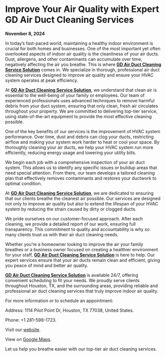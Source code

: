 # **Improve Your Air Quality with Expert GD Air Duct Cleaning Services**
**November 8, 2024**

In today’s fast-paced world, maintaining a healthy indoor environment is crucial for both homes and businesses. One of the most important yet often overlooked aspects of indoor air quality is the cleanliness of your air ducts. Dust, allergens, and other contaminants can accumulate over time, negatively affecting the air you breathe. This is where  [**GD Air Duct Cleaning Service Solution**](https://maps.app.goo.gl/VpWXNJLXH1rNbb6h9) comes in. We specialize in thorough, professional air duct cleaning services designed to improve air quality and ensure your HVAC system operates at peak efficiency.

At [**GD Air Duct Cleaning Service Solution**](https://maps.app.goo.gl/VpWXNJLXH1rNbb6h9), we understand that clean air is essential to the well-being of your family or employees. Our team of experienced professionals uses advanced techniques to remove harmful debris from your duct system, ensuring that only clean, fresh air circulates throughout your property. We are committed to delivering top-tier service, using state-of-the-art equipment to provide the most effective cleaning possible.

One of the key benefits of our services is the improvement of HVAC system performance. Over time, dust and debris can clog your ducts, restricting airflow and making your system work harder to heat or cool your space. By thoroughly cleaning your air ducts, we help your HVAC system run more efficiently, reducing energy usage and lowering your utility bills.

We begin each job with a comprehensive inspection of your air duct system. This allows us to identify any specific issues or buildup areas that need special attention. From there, our team develops a tailored cleaning plan that effectively removes contaminants and restores your ductwork to optimal condition.

At [**GD Air Duct Cleaning Service Solution**](https://maps.app.goo.gl/VpWXNJLXH1rNbb6h9), we are dedicated to ensuring that our clients breathe the cleanest air possible. Our services are designed not only to improve air quality but also to extend the lifespan of your HVAC system by reducing the strain caused by dirty or clogged ducts.

We pride ourselves on our customer-focused approach. After each cleaning, we provide a detailed report of our work, ensuring full transparency. This commitment to quality and accountability is why so many clients trust us with their air duct cleaning needs.

Whether you’re a homeowner looking to improve the air your family breathes or a business owner focused on creating a healthier environment for your staff,  [**GD Air Duct Cleaning Service Solution**](https://maps.app.goo.gl/VpWXNJLXH1rNbb6h9) is here to help. Our expert services ensure that your air ducts remain clean and efficient, giving you peace of mind and better air quality.

 [**GD Air Duct Cleaning Service Solution**](https://maps.app.goo.gl/VpWXNJLXH1rNbb6h9) is available 24/7, offering convenient scheduling to fit your needs. We proudly serve clients throughout Houston, TX, and the surrounding areas, providing reliable and professional air duct cleaning services that truly improve indoor air quality.

For more information or to schedule an appointment:

Address: 1114 Pilot Point Dr, Houston, TX 77038, United States.

Phone: +1 281-598-1723.

Visit our [website](https://maps.app.goo.gl/VpWXNJLXH1rNbb6h9).

View on [Google Maps](https://maps.app.goo.gl/VpWXNJLXH1rNbb6h9).

Let us help you breathe easier with our top-tier air duct cleaning services.
